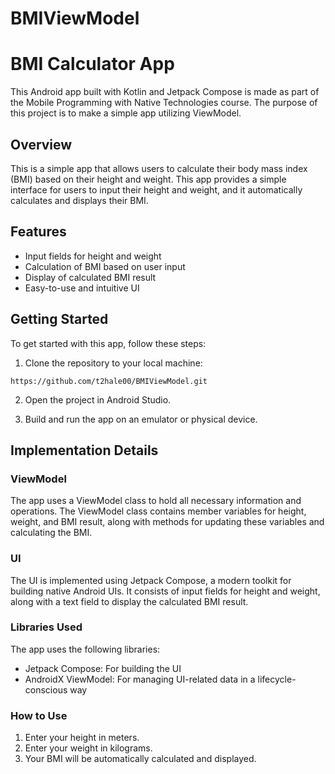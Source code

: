 # BMIViewModel
# BMI Calculator App

This Android app built with Kotlin and Jetpack Compose is made as part of the Mobile Programming with Native Technologies course. The purpose of this project is to make a simple app utilizing ViewModel.

## Overview

This is a simple app that allows users to calculate their body mass index (BMI) based on their height and weight. This app provides a simple interface for users to input their height and weight, and it automatically calculates and displays their BMI.

## Features

- Input fields for height and weight
- Calculation of BMI based on user input
- Display of calculated BMI result
- Easy-to-use and intuitive UI

## Getting Started

To get started with this app, follow these steps:

1. Clone the repository to your local machine:

```
https://github.com/t2hale00/BMIViewModel.git
```

2. Open the project in Android Studio.

3. Build and run the app on an emulator or physical device.

## Implementation Details

### ViewModel

The app uses a ViewModel class to hold all necessary information and operations. The ViewModel class contains member variables for height, weight, and BMI result, along with methods for updating these variables and calculating the BMI.

### UI

The UI is implemented using Jetpack Compose, a modern toolkit for building native Android UIs. It consists of input fields for height and weight, along with a text field to display the calculated BMI result.

### Libraries Used

The app uses the following libraries:

- Jetpack Compose: For building the UI
- AndroidX ViewModel: For managing UI-related data in a lifecycle-conscious way

### How to Use

1. Enter your height in meters.
2. Enter your weight in kilograms.
3. Your BMI will be automatically calculated and displayed.
